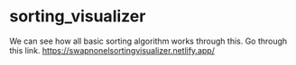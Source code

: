 # sorting_visualizer
We can see how all basic sorting algorithm works through this.
Go through this link.
https://swapnonelsortingvisualizer.netlify.app/
